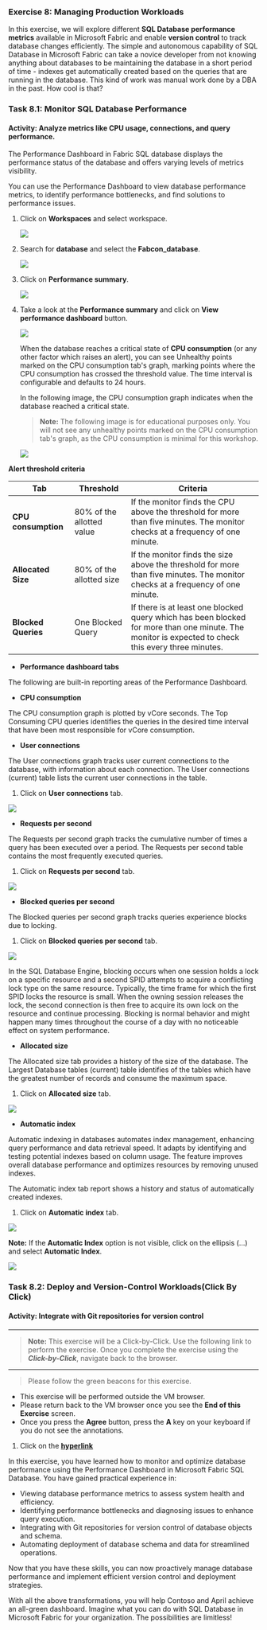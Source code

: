 ### Exercise 8: Managing Production Workloads

In this exercise, we will explore different **SQL Database performance metrics** available in Microsoft Fabric and enable **version control** to track database changes efficiently. The simple and autonomous capability of SQL Database in Microsoft Fabric can take a novice developer from not knowing anything about databases to be maintaining the database in a short period of time - indexes get automatically created based on the queries that are running in the database. This kind of work was manual work done by a DBA in the past. How cool is that?

### Task 8.1: Monitor SQL Database Performance

#### Activity: Analyze metrics like CPU usage, connections, and query performance.

The Performance Dashboard in Fabric SQL database displays the performance status of the database and offers varying levels of metrics visibility.

You can use the Performance Dashboard to view database performance metrics, to identify performance bottlenecks, and find solutions to performance issues.

1. Click on **Workspaces** and select **<inject key="WorkspaceName" enableCopy="false"/>** workspace.

   ![](../media/new2.png)

2. Search for **database** and select the **Fabcon_database**.

   ![](../media/database2.1.png)

3. Click on **Performance summary**.

   ![](../media/task8.1.png)

4. Take a look at the **Performance summary** and click on **View performance dashboard** button.

   ![](../media/f87.png)

    When the database reaches a critical state of **CPU consumption** (or any other factor which raises an alert), you can see Unhealthy points marked on the CPU consumption tab's graph, marking points where the CPU consumption has crossed the threshold value. The time interval is configurable and defaults to 24 hours.

    In the following image, the CPU consumption graph indicates when the database reached a critical state.

    > **Note:** The following image is for educational purposes only. You will not see any unhealthy points marked on the CPU consumption tab's graph, as the CPU consumption is minimal for this workshop.

    ![](../media/f62.png)

**Alert threshold criteria**

| Tab |Threshold| Criteria |
|----------|----------|----------|
| **CPU consumption**  | 80% of the allotted value|	If the monitor finds the CPU above the threshold for more than five minutes. The monitor checks at a frequency of one minute.|
| **Allocated Size** | 80% of the allotted size	|If the monitor finds the size above the threshold for more than five minutes. The monitor checks at a frequency of one minute.|
| **Blocked Queries**|	One Blocked Query |	If there is at least one blocked query which has been blocked for more than one minute. The monitor is expected to check this every three minutes.|

- **Performance dashboard tabs**

The following are built-in reporting areas of the Performance Dashboard.

- **CPU consumption**

The CPU consumption graph is plotted by vCore seconds. The Top Consuming CPU queries identifies the queries in the desired time interval that have been most responsible for vCore consumption.

- **User connections**

The User connections graph tracks user current connections to the database, with information about each connection. The User connections (current) table lists the current user connections in the table.

1. Click on **User connections** tab.

 ![](../media/f88.png)

- **Requests per second**

The Requests per second graph tracks the cumulative number of times a query has been executed over a period. The Requests per second table contains the most frequently executed queries.

1. Click on **Requests per second** tab.

![](../media/f89.png)

- **Blocked queries per second**

The Blocked queries per second graph tracks queries experience blocks due to locking. 

1. Click on **Blocked queries per second** tab.

![](../media/f65.png)

In the SQL Database Engine, blocking occurs when one session holds a lock on a specific resource and a second SPID attempts to acquire a conflicting lock type on the same resource. Typically, the time frame for which the first SPID locks the resource is small. When the owning session releases the lock, the second connection is then free to acquire its own lock on the resource and continue processing. Blocking is normal behavior and might happen many times throughout the course of a day with no noticeable effect on system performance.

- **Allocated size**

The Allocated size tab provides a history of the size of the database. The Largest Database tables (current) table identifies of the tables which have the greatest number of records and consume the maximum space.

1. Click on **Allocated size** tab.

![](../media/f90.png)

- **Automatic index**

Automatic indexing in databases automates index management, enhancing query performance and data retrieval speed. It adapts by identifying and testing potential indexes based on column usage. The feature improves overall database performance and optimizes resources by removing unused indexes.

The Automatic index tab report shows a history and status of automatically created indexes.

1. Click on **Automatic index** tab.

![](../media/f67.png)


**Note:** If the **Automatic Index** option is not visible, click on the ellipsis (...) and select **Automatic Index**.

![](../media/autosize.png)

<!--
#### Use Copilot AI to generate performance optimization suggestions.

1. Click on **Copilot**.

![](../media/database9.png)

2. Paste the following question in the Copilot chatbox.

```
Generate performance optimization suggestions.

```

![](../media/task8.2.png)

3. Check the full response from Copilot for performance optimization suggestions for SQL Database.

![](../media/task8.2.1.png)
-->

### Task 8.2: Deploy and Version-Control Workloads(Click By Click)

#### Activity: Integrate with Git repositories for version control

---
>**Note:** This exercise will be a Click-by-Click. Use the following link to perform the exercise. Once you complete the exercise using the ***Click-by-Click***, navigate back to the browser.
---

>Please follow the green beacons for this exercise.
- This exercise will be performed outside the VM browser.
- Please return back to the VM browser once you see the **End of this Exercise** screen.
- Once you press the **Agree** button, press the **A** key on your keyboard if you do not see the annotations.
	
1. Click on the [**hyperlink**](https://regale.cloud/Microsoft/play/4476/08-managing-production-workloads#/0/8)


In this exercise, you have learned how to monitor and optimize database performance using the Performance Dashboard in Microsoft Fabric SQL Database. You have gained practical experience in:
 
- Viewing database performance metrics to assess system health and efficiency.
- Identifying performance bottlenecks and diagnosing issues to enhance query execution.
- Integrating with Git repositories for version control of database objects and schema.
- Automating deployment of database schema and data for streamlined operations.

Now that you have these skills, you can now proactively manage database performance and implement efficient version control and deployment strategies.

With all the above transformations, you will help Contoso and April achieve an all-green dashboard. Imagine what you can do with SQL Database in Microsoft Fabric for your organization. The possibilities are limitless!


